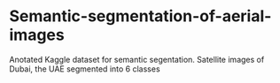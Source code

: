 # Semantic-segmentation-of-aerial-images
Anotated Kaggle dataset for semantic segentation. Satellite images of Dubai, the UAE segmented into 6 classes
